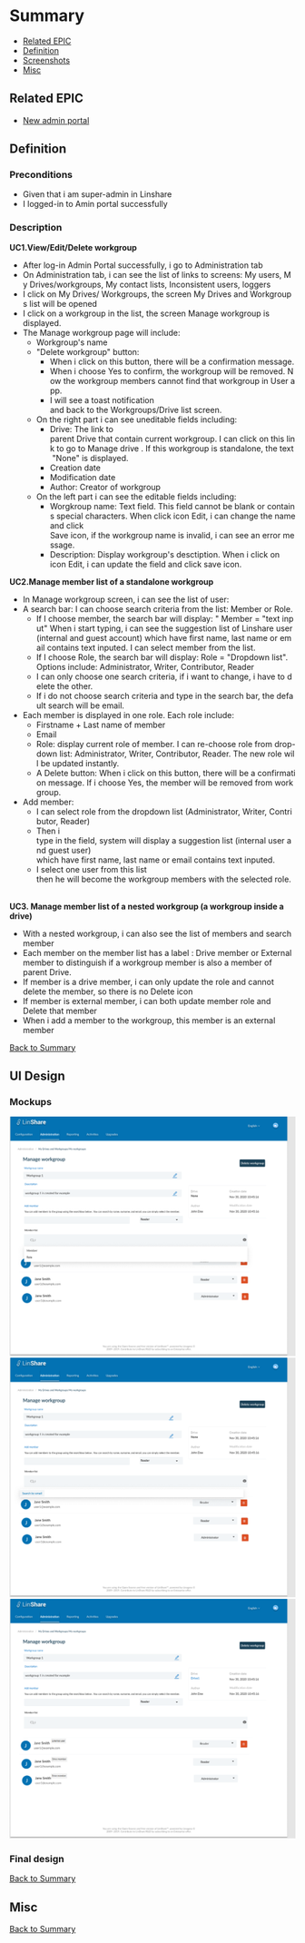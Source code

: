 # Summary

* [Related EPIC](#related-epic)
* [Definition](#definition)
* [Screenshots](#screenshots)
* [Misc](#misc)

## Related EPIC

* [New admin portal](./README.md)

## Definition

### Preconditions

- Given that i am super-admin in Linshare 
- I logged-in to Amin portal successfully

### Description

**UC1.View/Edit/Delete workgroup**
- After log-in Admin Portal successfully, i go to Administration tab
- On Administration tab, i can see the list of links to screens: My users, My Drives/workgroups, My contact lists, Inconsistent users, loggers 
- I click on My Drives/ Workgroups, the screen My Drives and Workgroups list will be opened
- I click on a workgroup in the list, the screen Manage workgroup is displayed.
- The Manage workgroup page will include:
   - Workgroup's name 
   - "Delete workgroup" button:
      - When i click on this button, there will be a confirmation message.
      - When i choose Yes to confirm, the workgroup will be removed. Now the workgroup members cannot find that workgroup in User app.
      - I will see a toast notification and back to the Workgroups/Drive list screen. 
   - On the right part i can see uneditable fields including: 
      - Drive: The link to parent Drive that contain current workgroup. I can click on this link to go to Manage drive . If this workgroup is standalone, the text "None" is displayed.
      - Creation date
      - Modification date 
      - Author: Creator of workgroup
   - On the left part i can see the editable fields including:
      - Worgkroup name: Text field. This field cannot be blank or contains special characters. When click icon Edit, i can change the name and click Save icon, if the workgroup name is invalid, i can see an error message.
      - Description: Display workgroup's desctiption. When i click on icon Edit, i can update the field and click save icon. 
   
**UC2.Manage member list of a standalone workgroup**
- In Manage workgroup screen, i can see the list of user: 
- A search bar: I can choose search criteria from the list: Member or Role.
   - If I choose member, the search bar will display: " Member = "text input" When i start typing, i can see the suggestion list of Linshare user (internal and guest account) which have first name, last name or email contains text inputed. I can select member from the list.
   - If I choose Role, the search bar will display: Role = "Dropdown list". Options include: Administrator, Writer, Contributor, Reader
   - I can only choose one search criteria, if i want to change, i have to delete the other.
   - If i do not choose search criteria and type in the search bar, the default search will be email.
- Each member is displayed in one role. Each role include:
   - Firstname + Last name of member
   - Email
   - Role: display current role of member. I can re-choose role from drop-down list: Administrator, Writer, Contributor, Reader. The new role will be updated instantly. 
   - A Delete button: When i click on this button, there will be a confirmation message. If i choose Yes, the member will be removed from workgroup. 
- Add member:
   - I can select role from the dropdown list (Administrator, Writer, Contributor, Reader)
   - Then i type in the field, system will display a suggestion list (internal user and guest user) which have first name, last name or email contains text inputed.
   - I select one user from this list then he will become the workgroup members with the selected role.  

**UC3. Manage member list of a nested workgroup (a workgroup inside a drive)**
- With a nested workgroup, i can also see the list of members and search member 
- Each member on the member list has a label : Drive member or External member to distinguish if a workgroup member is also a member of parent Drive.
- If member is a drive member, i can only update the role and cannot delete the member, so there is no Delete icon
- If member is external member, i can both update member role and Delete that member
- When i add a member to the workgroup, this member is an external member

[Back to Summary](#summary)

## UI Design

### Mockups

![3.1](./mockups/3.1.png)
![3.2](./mockups/3.2.png)
![3.3](./mockups/3.3.png)

### Final design

[Back to Summary](#summary)

## Misc

[Back to Summary](#summary)
